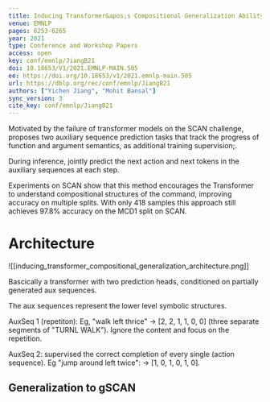```yaml
---
title: Inducing Transformer&apos;s Compositional Generalization Ability via Auxiliary Sequence Prediction Tasks.
venue: EMNLP
pages: 6253-6265
year: 2021
type: Conference and Workshop Papers
access: open
key: conf/emnlp/JiangB21
doi: 10.18653/V1/2021.EMNLP-MAIN.505
ee: https://doi.org/10.18653/v1/2021.emnlp-main.505
url: https://dblp.org/rec/conf/emnlp/JiangB21
authors: ["Yichen Jiang", "Mohit Bansal"]
sync_version: 3
cite_key: conf/emnlp/JiangB21
---
```


Motivated by the failure of transformer models on the SCAN challenge, proposes two auxiliary sequence prediction tasks that track the progress of function and argument semantics, as additional training supervision;.

During inference, jointly predict the next action and next tokens in the auxiliary sequences at each step.

Experiments on SCAN show that this method encourages the Transformer to understand compositional structures of the command, improving accuracy on multiple splits. With only 418 samples this approach still achieves 97.8% accuracy on the MCD1 split on SCAN.

# Architecture
![[inducing_transformer_compositional_generalization_architecture.png]]

Bascically a transformer with two prediction heads, conditioned on partially generated aux sequences.

The aux sequences represent the lower level symbolic structures.

AuxSeq 1 (repetiton): Eg, "walk left thrice" -> [2, 2, 1, 1, 0, 0] (three separate segments of "TURNL WALK"). Ignore the content and focus on the repetition.

AuxSeq 2: supervised the correct completion of every single (action sequence). Eg "jump around left twice": -> [1, 0, 1, 0, 1, 0].

## Generalization to gSCAN